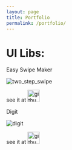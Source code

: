 ```yaml
---
layout: page
title: Portfolio
permalink: /portfolio/
---
```


# UI Libs:

Easy Swipe Maker 

![two_step_swipe](https://cloud.githubusercontent.com/assets/4138527/14615554/842ed408-05a6-11e6-8111-f11d91844031.gif)

see it at [<img src="{{ site.baseurl }}/images/GitHub-Mark-32px.png" alt="github link repository" style="width: 32px;"/>](https://github.com/xenione/SwipeLayout)

Digit

![digit](https://cloud.githubusercontent.com/assets/4138527/19620966/106a52a2-9888-11e6-80e4-b58a58aa66fa.gif)

see it at [<img src="{{ site.baseurl }}/images/GitHub-Mark-32px.png" alt="github link repository" style="width: 32px;"/>](https://github.com/xenione/Digit)


